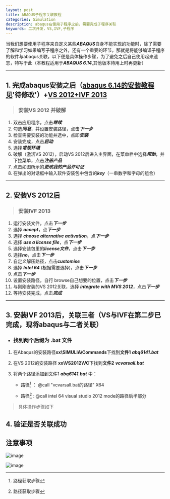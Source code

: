 ```yaml
---
layout: post
title: ABAQUS子程序关联教程
categories: Simulation
description: abaqus在使用子程序之前，需要完成子程序关联
keywords: 二次开发，VS,IVF,子程序
---
```


   当我们想要使用子程序来自定义某些***ABAQUS***自身不能实现的功能时，除了需要了解和学习如果编写子程序之外，还有一个重要的环节，那就是将能够编译子程序的软件与abaqus关联，以下便是具体操作步骤，为了避免之后自己使用起来遗忘，特写于此（本教程适用于***ABAQUS 6.14***,其他版本待用上时再更新）

---
## 1. 完成abaqus安装之后（[abaqus 6.14的安装教程见](baidu.com)'待修改'）+[VS 2012+IVF 2013](BAIDU.PAN.COM)

> ### **安装VS 2012 并破解**
  1. 双击应用程序，点击***继续***
  2. 勾选***同意***，并设置安装路径，点击***下一步***
  3. 检查需要安装的功能并选中，点即***安装***
  4. 安装完成，点击***启动***
  5. 选择***常规环境***
  6. 破解（激活VS 2012），启动VS 2012后进入主界面，在菜单栏中选择***帮助***，并下拉菜单，点击***注册产品***
  7. 点击如图所示的***更改我的产品许可证***
  8. 在弹出的对话框中输入软件安装包中包含的***key***（一串数字和字母的组合）
  
---

## 2. 安装VS 2012后

> ### **安装IVF 2013**
  1. 运行安装文件，点击***下一步***
  2. 选择 ***accept***，点***下一步***
  3. 选择 ***choose alternative activation***，点***下一步***
  4. 选择 ***use a license file***，点***下一步***
  5. 选择安装包里的***license文件***，点击***下一步***
  6. 选择***no***，点击***下一步***
  7. 自定义解压路径，点击***customise***
  8. 选择 ***Intel 64*** (根据需要选择)，点击***下一步***
  9. 点击***下一步***
  10. 设置安装路径，自行 browse自己想要的位置，点击***下一步***
  11. 与刚刚安装的VS 2012关联，选择 ***integrate with MVS 2012***，点击***下一步***
  12. 等待安装完成，点击***完成***

---

## 3. 安装IVF 2013后，关联三者（VS与IVF在第二步已完成，现将abaqus与二者关联）

- ### 找到两个后缀为 **.bat** 文件
1. 在Abaqus的安装路径**xx\SIMULIA\Commands**下找到**文件1**  ***abq6141.bat***
2. 在VS 2012的安装路径 **xx\VS2012\VC**下找到**文件2** ***vcvarsall.bat***
3. 将两个路径添加到文件1 ***abq6141.bat*** 中：

   * 路径[^1] ： @call "vcvarsall.bat的路径" X64
   
   * 路径[^2] : @call intel 64 visual studio 2012 mode的路径后半部分

> 具体操作步骤如下
> 
## 4. 验证是否关联成功


## 注意事项

[^1]: 路径获取步骤

![image](https://user-images.githubusercontent.com/67852601/219655619-8e2ea9a4-ebd9-4fb3-a407-01a06173f00c.png)



[^2]: 路径获取步骤

![image](https://user-images.githubusercontent.com/67852601/219650709-690d58c8-a2ff-4a53-bc55-ca6ec043288e.png)
